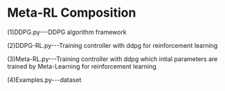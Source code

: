 # Meta-RL Composition

(1)DDPG.py---DDPG algorithm framework

(2)DDPG-RL.py---Training controller with ddpg for reinforcement learning

(3)Meta-RL.py---Training controller with ddpg which intial parameters are trained by Meta-Learning for reinforcement learning

(4)Examples.py---dataset

